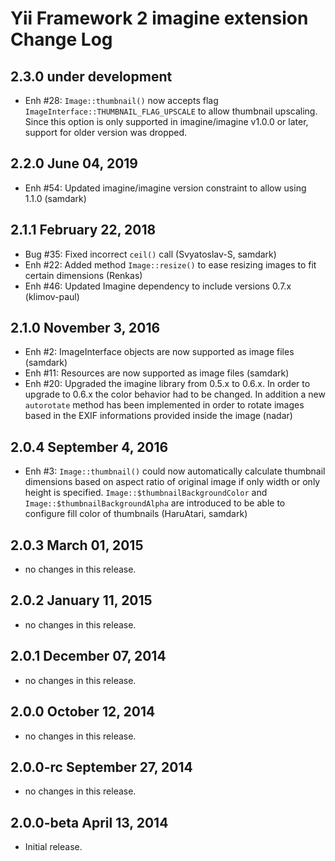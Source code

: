 Yii Framework 2 imagine extension Change Log
================================================

2.3.0 under development
-----------------------

- Enh #28: `Image::thumbnail()` now accepts flag `ImageInterface::THUMBNAIL_FLAG_UPSCALE` to allow thumbnail upscaling. Since this option is only supported in imagine/imagine v1.0.0 or later, support for older version was dropped.


2.2.0 June 04, 2019
-------------------

- Enh #54: Updated imagine/imagine version constraint to allow using 1.1.0 (samdark)


2.1.1 February 22, 2018
-----------------------

- Bug #35: Fixed incorrect `ceil()` call (Svyatoslav-S, samdark)
- Enh #22: Added method `Image::resize()` to ease resizing images to fit certain dimensions (Renkas)
- Enh #46: Updated Imagine dependency to include versions 0.7.x (klimov-paul)


2.1.0 November 3, 2016
----------------------

- Enh #2: ImageInterface objects are now supported as image files (samdark)
- Enh #11: Resources are now supported as image files (samdark)
- Enh #20: Upgraded the imagine library from 0.5.x to 0.6.x.
      In order to upgrade to 0.6.x the color behavior had to be
      changed. In addition a new `autorotate` method has been implemented
      in order to rotate images based in the EXIF informations provided
      inside the image (nadar)

2.0.4 September 4, 2016
-----------------------

- Enh #3: `Image::thumbnail()` could now automatically calculate thumbnail dimensions based on aspect ratio of original
  image if only width or only height is specified. `Image::$thumbnailBackgroundColor` and
  `Image::$thumbnailBackgroundAlpha` are introduced to be able to configure fill color of thumbnails (HaruAtari, samdark)

2.0.3 March 01, 2015
--------------------

- no changes in this release.


2.0.2 January 11, 2015
----------------------

- no changes in this release.


2.0.1 December 07, 2014
-----------------------

- no changes in this release.


2.0.0 October 12, 2014
----------------------

- no changes in this release.


2.0.0-rc September 27, 2014
---------------------------

- no changes in this release.


2.0.0-beta April 13, 2014
-------------------------

- Initial release.
